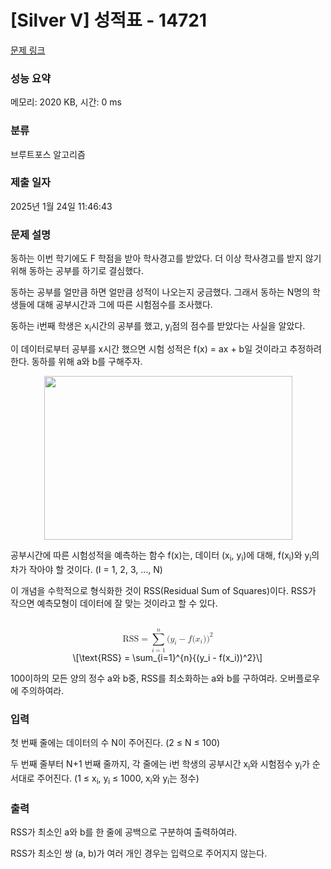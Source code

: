 # [Silver V] 성적표 - 14721 

[문제 링크](https://www.acmicpc.net/problem/14721) 

### 성능 요약

메모리: 2020 KB, 시간: 0 ms

### 분류

브루트포스 알고리즘

### 제출 일자

2025년 1월 24일 11:46:43

### 문제 설명

<p>동하는 이번 학기에도 F 학점을 받아 학사경고를 받았다. 더 이상 학사경고를 받지 않기 위해 동하는 공부를 하기로 결심했다.</p>

<p>동하는 공부를 얼만큼 하면 얼만큼 성적이 나오는지 궁금했다. 그래서 동하는 N명의 학생들에 대해 공부시간과 그에 따른 시험점수를 조사했다.</p>

<p>동하는 i번째 학생은 x<sub>i</sub>시간의 공부를 했고, y<sub>i</sub>점의 점수를 받았다는 사실을 알았다.</p>

<p>이 데이터로부터 공부를 x시간 했으면 시험 성적은 f(x) = ax + b일 것이라고 추정하려 한다. 동하를 위해 a와 b를 구해주자.</p>

<p style="text-align:center"><img alt="" src="https://onlinejudgeimages.s3-ap-northeast-1.amazonaws.com/problem/14721/1.png" style="height:262px; width:397px"></p>

<p>공부시간에 따른 시험성적을 예측하는 함수 f(x)는, 데이터 (x<sub>i</sub>, y<sub>i</sub>)에 대해, f(x<sub>i</sub>)와 y<sub>i</sub>의 차가 작아야 할 것이다. (I = 1, 2, 3, …, N)</p>

<p>이 개념을 수학적으로 형식화한 것이 RSS(Residual Sum of Squares)이다. RSS가 작으면 예측모형이 데이터에 잘 맞는 것이라고 할 수 있다.</p>

<p style="text-align:center"><mjx-container class="MathJax" jax="CHTML" display="true" style="font-size: 99.9%; position: relative;"> <mjx-math display="true" class="MJX-TEX" aria-hidden="true" style="margin-left: 0px; margin-right: 0px;"><mjx-mtext class="mjx-n"><mjx-c class="mjx-c52"></mjx-c><mjx-c class="mjx-c53"></mjx-c><mjx-c class="mjx-c53"></mjx-c></mjx-mtext><mjx-mo class="mjx-n" space="4"><mjx-c class="mjx-c3D"></mjx-c></mjx-mo><mjx-munderover space="4"><mjx-over style="padding-bottom: 0.192em; padding-left: 0.51em;"><mjx-texatom size="s" texclass="ORD"><mjx-mi class="mjx-i"><mjx-c class="mjx-c1D45B TEX-I"></mjx-c></mjx-mi></mjx-texatom></mjx-over><mjx-box><mjx-munder><mjx-row><mjx-base><mjx-mo class="mjx-lop"><mjx-c class="mjx-c2211 TEX-S2"></mjx-c></mjx-mo></mjx-base></mjx-row><mjx-row><mjx-under style="padding-top: 0.167em; padding-left: 0.148em;"><mjx-texatom size="s" texclass="ORD"><mjx-mi class="mjx-i"><mjx-c class="mjx-c1D456 TEX-I"></mjx-c></mjx-mi><mjx-mo class="mjx-n"><mjx-c class="mjx-c3D"></mjx-c></mjx-mo><mjx-mn class="mjx-n"><mjx-c class="mjx-c31"></mjx-c></mjx-mn></mjx-texatom></mjx-under></mjx-row></mjx-munder></mjx-box></mjx-munderover><mjx-texatom space="2" texclass="ORD"><mjx-mo class="mjx-n"><mjx-c class="mjx-c28"></mjx-c></mjx-mo><mjx-msub><mjx-mi class="mjx-i"><mjx-c class="mjx-c1D466 TEX-I"></mjx-c></mjx-mi><mjx-script style="vertical-align: -0.15em;"><mjx-mi class="mjx-i" size="s"><mjx-c class="mjx-c1D456 TEX-I"></mjx-c></mjx-mi></mjx-script></mjx-msub><mjx-mo class="mjx-n" space="3"><mjx-c class="mjx-c2212"></mjx-c></mjx-mo><mjx-mi class="mjx-i" space="3"><mjx-c class="mjx-c1D453 TEX-I"></mjx-c></mjx-mi><mjx-mo class="mjx-n"><mjx-c class="mjx-c28"></mjx-c></mjx-mo><mjx-msub><mjx-mi class="mjx-i"><mjx-c class="mjx-c1D465 TEX-I"></mjx-c></mjx-mi><mjx-script style="vertical-align: -0.15em;"><mjx-mi class="mjx-i" size="s"><mjx-c class="mjx-c1D456 TEX-I"></mjx-c></mjx-mi></mjx-script></mjx-msub><mjx-mo class="mjx-n"><mjx-c class="mjx-c29"></mjx-c></mjx-mo><mjx-msup><mjx-mo class="mjx-n"><mjx-c class="mjx-c29"></mjx-c></mjx-mo><mjx-script style="vertical-align: 0.413em;"><mjx-mn class="mjx-n" size="s"><mjx-c class="mjx-c32"></mjx-c></mjx-mn></mjx-script></mjx-msup></mjx-texatom></mjx-math><mjx-assistive-mml unselectable="on" display="block"><math xmlns="http://www.w3.org/1998/Math/MathML" display="block"><mtext>RSS</mtext><mo>=</mo><munderover><mo data-mjx-texclass="OP">∑</mo><mrow data-mjx-texclass="ORD"><mi>i</mi><mo>=</mo><mn>1</mn></mrow><mrow data-mjx-texclass="ORD"><mi>n</mi></mrow></munderover><mrow data-mjx-texclass="ORD"><mo stretchy="false">(</mo><msub><mi>y</mi><mi>i</mi></msub><mo>−</mo><mi>f</mi><mo stretchy="false">(</mo><msub><mi>x</mi><mi>i</mi></msub><mo stretchy="false">)</mo><msup><mo stretchy="false">)</mo><mn>2</mn></msup></mrow></math></mjx-assistive-mml><span aria-hidden="true" class="no-mathjax mjx-copytext">\[\text{RSS} = \sum_{i=1}^{n}{(y_i - f(x_i))^2}\]</span> </mjx-container></p>

<p>100이하의 모든 양의 정수 a와 b중, RSS를 최소화하는 a와 b를 구하여라. 오버플로우에 주의하여라.</p>

### 입력 

 <p>첫 번째 줄에는 데이터의 수 N이 주어진다. (2 ≤ N ≤ 100)</p>

<p>두 번째 줄부터 N+1 번째 줄까지, 각 줄에는 i번 학생의 공부시간 x<sub>i</sub>와 시험점수 y<sub>i</sub>가 순서대로 주어진다. (1 ≤ x<sub>i</sub>, y<sub>i</sub> ≤ 1000, x<sub>i</sub>와 y<sub>i</sub>는 정수)</p>

### 출력 

 <p>RSS가 최소인 a와 b를 한 줄에 공백으로 구분하여 출력하여라.</p>

<p>RSS가 최소인 쌍 (a, b)가 여러 개인 경우는 입력으로 주어지지 않는다.</p>

